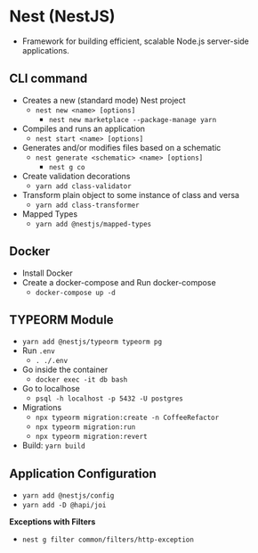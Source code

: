 # Nest (NestJS)
- Framework for building efficient, scalable Node.js server-side applications.

## CLI command
- Creates a new (standard mode) Nest project
    - `nest new <name> [options]`
        - `nest new marketplace --package-manage yarn`
- Compiles and runs an application
    - `nest start <name> [options]`
- Generates and/or modifies files based on a schematic
    - `nest generate <schematic> <name> [options]`
        - `nest g co`
- Create validation decorations
    - `yarn add class-validator`
- Transform plain object to some instance of class and versa
    - `yarn add class-transformer`
- Mapped Types
    - `yarn add @nestjs/mapped-types`

## Docker
- Install Docker
- Create a docker-compose and Run docker-compose
    - `docker-compose up -d`

## TYPEORM Module
- `yarn add @nestjs/typeorm typeorm pg`
- Run `.env`
    - `. ./.env`
- Go inside the container
    - `docker exec -it db bash`
- Go to localhose
    - `psql -h localhost -p 5432 -U postgres`
- Migrations
    - `npx typeorm migration:create -n CoffeeRefactor`
    - `npx typeorm migration:run`
    - `npx typeorm migration:revert`
- Build: `yarn build`

## Application Configuration
- `yarn add @nestjs/config`
- `yarn add -D @hapi/joi`

__Exceptions with Filters__
- `nest g filter common/filters/http-exception`